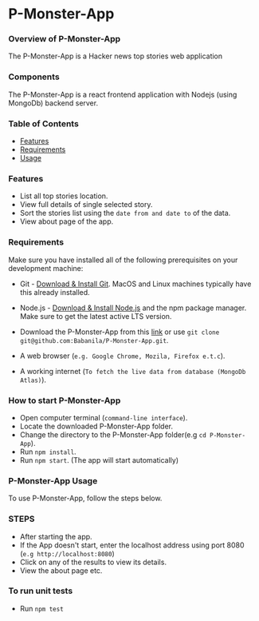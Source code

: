 # P-Monster-App

### Overview of P-Monster-App

The P-Monster-App is a Hacker news top stories web application

### Components

The P-Monster-App is a react frontend application with Nodejs (using MongoDb) backend server.

### Table of Contents

-   [Features](#features)
-   [Requirements](#requirements)
-   [Usage](#usage)

### Features

-   List all top stories location.
-   View full details of single selected story.
-   Sort the stories list using the `date from and date to` of the data.
-   View about page of the app.

### Requirements

Make sure you have installed all of the following prerequisites on your development machine:

-   Git - [Download & Install Git](https://git-scm.com/downloads). MacOS and Linux machines typically have this already installed.

-   Node.js - [Download & Install Node.js](https://nodejs.org/en/download/) and the npm package manager. Make sure to get the latest active LTS version.

-   Download the P-Monster-App from this [link](https://github.com/Babanila/P-Monster-App) or use `git clone git@github.com:Babanila/P-Monster-App.git`.

-   A web browser (`e.g. Google Chrome, Mozila, Firefox e.t.c`).

-   A working internet (`To fetch the live data from database (MongoDb Atlas)`).

### How to start P-Monster-App

-   Open computer terminal (`command-line interface`).
-   Locate the downloaded P-Monster-App folder.
-   Change the directory to the P-Monster-App folder(e.g `cd P-Monster-App`).
-   Run `npm install`.
-   Run `npm start`. (The app will start automatically)

### P-Monster-App Usage

To use P-Monster-App, follow the steps below.

### STEPS

-   After starting the app.
-   If the App doesn't start, enter the localhost address using port 8080 (`e.g http://localhost:8080`)
-   Click on any of the results to view its details.
-   View the about page etc.

### To run unit tests

-   Run `npm test`
